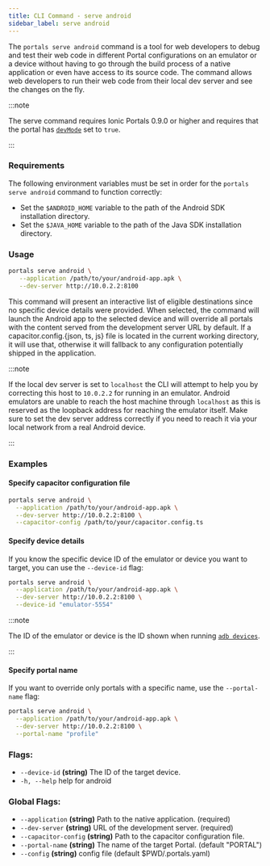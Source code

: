 ```yaml
---
title: CLI Command - serve android
sidebar_label: serve android
---
```


The `portals serve android` command is a tool for web developers to debug and test their
web code in different Portal configurations on an emulator or a device without having
to go through the build process of a native application or even have access to its
source code. The command allows web developers to run their web code from their local
dev server and see the changes on the fly.

:::note

The serve command requires Ionic Portals 0.9.0 or higher and requires that the portal
has [`devMode`](https://ionic.io/docs/portals-android-api-ref/-ionic-portals/io.ionic.portals/-portal/index.html#-813353364%2FProperties%2F-149544105) set to `true`.

:::

### Requirements

The following environment variables must be set in order for the `portals serve android` command to function correctly:

- Set the `$ANDROID_HOME` variable to the path of the Android SDK installation directory.
- Set the `$JAVA_HOME` variable to the path of the Java SDK installation directory.

### Usage
```bash
portals serve android \
   --application /path/to/your/android-app.apk \
   --dev-server http://10.0.2.2:8100
```
This command will present an interactive list of eligible destinations since no specific device details were provided. When selected, the command will launch the Android app to the selected device and will override all portals with the content served from the development server URL by default. If a capacitor.config.&lcub;json, ts, js} file is located in the current working directory, it will use that, otherwise it will fallback to any configuration potentially shipped in the application.

:::note

If the local dev server is set to `localhost` the CLI will attempt to help you by correcting this host to `10.0.2.2` for running in an emulator. Android emulators are unable to reach the host machine through `localhost` as this is reserved as the loopback address for reaching the emulator itself. Make sure to set the dev server address correctly if you need to reach it via your local network from a real Android device.

:::

### Examples

#### Specify capacitor configuration file

```bash
portals serve android \
  --application /path/to/your/android-app.apk \
  --dev-server http://10.0.2.2:8100 \
  --capacitor-config /path/to/your/capacitor.config.ts
```

#### Specify device details

If you know the specific device ID of the emulator or device you want to target, you can use the `--device-id` flag:

```bash
portals serve android \
  --application /path/to/your/android-app.apk \
  --dev-server http://10.0.2.2:8100 \
  --device-id "emulator-5554"
```

:::note

The ID of the emulator or device is the ID shown when running [`adb devices`](https://developer.android.com/tools/adb#devicestatus).

:::

#### Specify portal name

If you want to override only portals with a specific name, use the `--portal-name` flag:

```bash
portals serve android \
  --application /path/to/your/android-app.apk \
  --dev-server http://10.0.2.2:8100 \
  --portal-name "profile"
```
### Flags:
- `--device-id` **(string)**     The ID of the target device.
- `-h, --help`             help for android

### Global Flags:
- `--application` **(string)**        Path to the native application. (required)
- `--dev-server` **(string)**         URL of the development server. (required)
- `--capacitor-config` **(string)**   Path to the capacitor configuration file.
- `--portal-name` **(string)**        The name of the target Portal. (default "PORTAL")
- `--config` **(string)**             config file (default $PWD/.portals.yaml)

